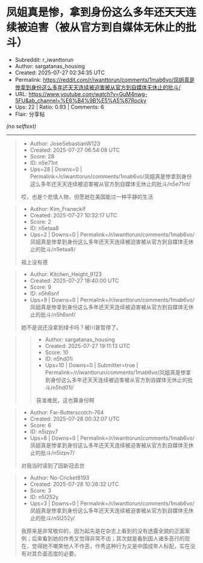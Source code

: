 # 凤姐真是惨，拿到身份这么多年还天天连续被迫害（被从官方到自媒体无休止的批斗）

- Subreddit: r_iwanttorun
- Author: sargatanas_housing
- Created: 2025-07-27 02:34:35 UTC
- Permalink: https://reddit.com/r/iwanttorun/comments/1mab6vo/凤姐真是惨拿到身份这么多年还天天连续被迫害被从官方到自媒体无休止的批斗/
- URL: https://www.youtube.com/watch?v=GuM4nwg-5FU&ab_channel=%E6%B4%9B%E5%A5%87Rocky
- Ups: 22 | Ratio: 0.93 | Comments: 6
- Flair: 分享帖

_(no selftext)_

---

> - Author: JoseSebastianW123
> - Created: 2025-07-27 06:54:08 UTC
> - Score: 28
> - ID: n5e71nt
> - Ups=28 | Downs=0 | Permalink=/r/iwanttorun/comments/1mab6vo/凤姐真是惨拿到身份这么多年还天天连续被迫害被从官方到自媒体无休止的批斗/n5e71nt/
>
> 哎，也是个悲情人物，但愿她在美国能过一种平静的生活

> - Author: Kim_Franeckif
> - Created: 2025-07-27 10:32:17 UTC
> - Score: 2
> - ID: n5etaa8
> - Ups=2 | Downs=0 | Permalink=/r/iwanttorun/comments/1mab6vo/凤姐真是惨拿到身份这么多年还天天连续被迫害被从官方到自媒体无休止的批斗/n5etaa8/
>
> 祖上没有德

> - Author: Kitchen_Height_9123
> - Created: 2025-07-27 18:40:00 UTC
> - Score: 9
> - ID: n5h6snf
> - Ups=9 | Downs=0 | Permalink=/r/iwanttorun/comments/1mab6vo/凤姐真是惨拿到身份这么多年还天天连续被迫害被从官方到自媒体无休止的批斗/n5h6snf/
>
> 她不是说还没拿到绿卡吗？被川普暂停了。

>> - Author: sargatanas_housing
>> - Created: 2025-07-27 19:11:13 UTC
>> - Score: 10
>> - ID: n5hd01i
>> - Ups=10 | Downs=0 | Submitter=true | Permalink=/r/iwanttorun/comments/1mab6vo/凤姐真是惨拿到身份这么多年还天天连续被迫害被从官方到自媒体无休止的批斗/n5hd01i/
>>
>> 获准难民，这也算身份啊

> - Author: Far-Butterscotch-764
> - Created: 2025-07-28 00:32:07 UTC
> - Score: 6
> - ID: n5izpv7
> - Ups=6 | Downs=0 | Permalink=/r/iwanttorun/comments/1mab6vo/凤姐真是惨拿到身份这么多年还天天连续被迫害被从官方到自媒体无休止的批斗/n5izpv7/
>
> 对我当时读到了因新冠去世

> - Author: No-Cricket8193
> - Created: 2025-07-28 10:26:32 UTC
> - Score: 3
> - ID: n5l252y
> - Ups=3 | Downs=0 | Permalink=/r/iwanttorun/comments/1mab6vo/凤姐真是惨拿到身份这么多年还天天连续被迫害被从官方到自媒体无休止的批斗/n5l252y/
>
> 我原来是非常敬仰的，因为起先是在杂志上看到的没有透露全貌的正面案例；后来看到她的作秀又觉得非常不齿；其次就是看到国人诸多恶行的现在，觉得她不嘲笑他人不作恶，作秀这种行为又是中国成年人标配，实在没有对其负面态度的必要。
